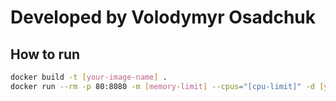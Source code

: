# Developed by Volodymyr Osadchuk

## How to run

```bash
docker build -t [your-image-name] .
docker run --rm -p 80:8080 -m [memory-limit] --cpus="[cpu-limit]" -d [your-image-name]
```
